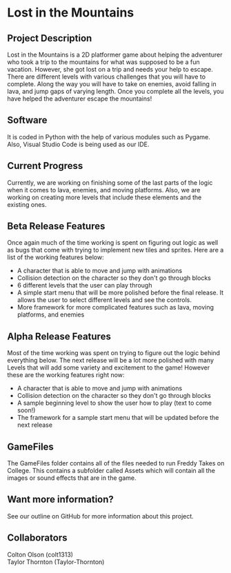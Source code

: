 # Lost in the Mountains

## Project Description
Lost in the Mountains is a 2D platformer game about helping the adventurer who took a trip to the mountains for what was supposed to be a fun vacation. However, she got lost on a trip and needs your help to escape. There are different levels with various challenges that you will have to complete. Along the way you will have to take on enemies, avoid falling in lava, and jump gaps of varying length. Once you complete all the levels, you have helped the adventurer escape the mountains! 

## Software 
It is coded in Python with the help of various modules such as Pygame. Also, Visual Studio Code is being used as our IDE.

## Current Progress
Currently, we are working on finishing some of the last parts of the logic when it comes to lava, enemies, and moving platforms. Also, we are working on creating more levels that include these elements and the existing ones.

## Beta Release Features
Once again much of the time working is spent on figuring out logic as well as bugs that come with trying to implement new tiles and sprites. Here are a list of the working features below:

- A character that is able to move and jump with animations
- Collision detection on the character so they don't go through blocks
- 6 different levels that the user can play through
- A simple start menu that will be more polished before the final release. It allows the user to select different levels and see the controls.
- More framework for more complicated features such as lava, moving platforms, and enemies

## Alpha Release Features
Most of the time working was spent on trying to figure out the logic behind everything below. The next release will be a lot more polished with many Levels that will add some variety and excitement to the game! However these are the working features right now:

- A character that is able to move and jump with animations
- Collision detection on the character so they don't go through blocks
- A sample beginning level to show the user how to play (text to come soon!)
- The framework for a sample start menu that will be updated before the next release

## GameFiles 
The GameFiles folder contains all of the files needed to run Freddy Takes on College. This contains a subfolder called Assets which will contain all the images or sound effects that are in the game.

## Want more information?
See our outline on GitHub for more information about this project.

## Collaborators
Colton Olson (colt1313) <br />
Taylor Thornton (Taylor-Thornton)
